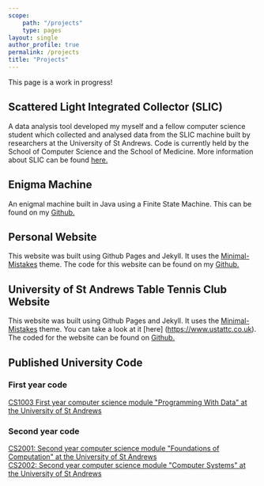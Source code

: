 ```yaml
---
scope:
    path: "/projects"
    type: pages
layout: single
author_profile: true
permalink: /projects
title: "Projects"
---
```


This page is a work in progress!

## Scattered Light Integrated Collector (SLIC)
A data analysis tool developed my myself and a fellow computer science student which collected and analysed data from the SLIC machine built by researchers at the University of St Andrews. Code is currently held by the School of Computer Science and the School of Medicine. More information about SLIC can be found [here.](http://medicine.st-andrews.ac.uk/blog/tag/slic/)

## Enigma Machine
An enigmal machine built in Java using a Finite State Machine. This can be found on my [Github.](https://github.com/AStodgyGuy/EnigmaFSM)

## Personal Website
This website was built using Github Pages and Jekyll. It uses the [Minimal-Mistakes](https://github.com/mmistakes/minimal-mistakes) theme. The code for this website can be found on my [Github.](https://github.com/AStodgyGuy/AStodgyGuy.github.io)

## University of St Andrews Table Tennis Club Website
This website was built using Github Pages and Jekyll. It uses the [Minimal-Mistakes](https://github.com/mmistakes/minimal-mistakes) theme. You can take a look at it [here] (https://www.ustattc.co.uk). The coded for the website can be found on [Github.](https://github.com/UStATableTennis/UStATableTennis.github.io)

## Published University Code
### First year code
[CS1003 First year computer science module "Programming With Data" at the University of St Andrews](https://github.com/AStodgyGuy/CS1003) 
### Second year code
[CS2001: Second year computer science module "Foundations of Computation" at the University of St Andrews](https://github.com/AStodgyGuy/CS2001) <br>
[CS2002: Second year computer science module "Computer Systems" at the University of St Andrews](https://github.com/AStodgyGuy/CS2002-Code)